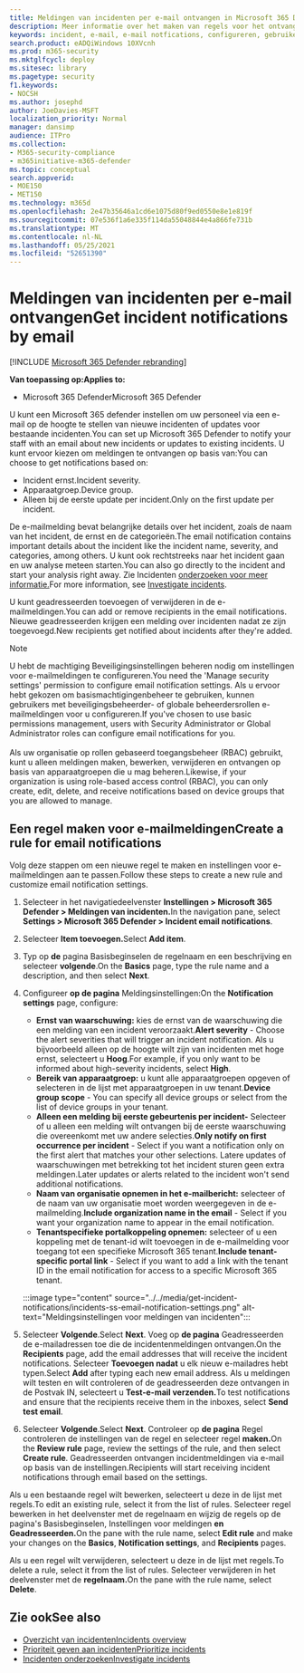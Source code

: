 ```yaml
---
title: Meldingen van incidenten per e-mail ontvangen in Microsoft 365 Defender
description: Meer informatie over het maken van regels voor het ontvangen van e-mailmeldingen voor incidenten in Microsoft 365 Defender
keywords: incident, e-mail, e-mail notfications, configureren, gebruikers, postvak, e-mail, incidenten, analyseren, antwoord
search.product: eADQiWindows 10XVcnh
ms.prod: m365-security
ms.mktglfcycl: deploy
ms.sitesec: library
ms.pagetype: security
f1.keywords:
- NOCSH
ms.author: josephd
author: JoeDavies-MSFT
localization_priority: Normal
manager: dansimp
audience: ITPro
ms.collection:
- M365-security-compliance
- m365initiative-m365-defender
ms.topic: conceptual
search.appverid:
- MOE150
- MET150
ms.technology: m365d
ms.openlocfilehash: 2e47b35646a1cd6e1075d80f9ed0550e8e1e819f
ms.sourcegitcommit: 07e536f1a6e335f114da55048844e4a866fe731b
ms.translationtype: MT
ms.contentlocale: nl-NL
ms.lasthandoff: 05/25/2021
ms.locfileid: "52651390"
---
```

# <a name="get-incident-notifications-by-email"></a><span data-ttu-id="3bc9f-104">Meldingen van incidenten per e-mail ontvangen</span><span class="sxs-lookup"><span data-stu-id="3bc9f-104">Get incident notifications by email</span></span>

[!INCLUDE [Microsoft 365 Defender rebranding](../includes/microsoft-defender.md)]


<span data-ttu-id="3bc9f-105">**Van toepassing op:**</span><span class="sxs-lookup"><span data-stu-id="3bc9f-105">**Applies to:**</span></span>
- <span data-ttu-id="3bc9f-106">Microsoft 365 Defender</span><span class="sxs-lookup"><span data-stu-id="3bc9f-106">Microsoft 365 Defender</span></span>

<span data-ttu-id="3bc9f-107">U kunt een Microsoft 365 defender instellen om uw personeel via een e-mail op de hoogte te stellen van nieuwe incidenten of updates voor bestaande incidenten.</span><span class="sxs-lookup"><span data-stu-id="3bc9f-107">You can set up Microsoft 365 Defender to notify your staff with an email about new incidents or updates to existing incidents.</span></span> <span data-ttu-id="3bc9f-108">U kunt ervoor kiezen om meldingen te ontvangen op basis van:</span><span class="sxs-lookup"><span data-stu-id="3bc9f-108">You can choose to get notifications based on:</span></span>

- <span data-ttu-id="3bc9f-109">Incident ernst.</span><span class="sxs-lookup"><span data-stu-id="3bc9f-109">Incident severity.</span></span>
- <span data-ttu-id="3bc9f-110">Apparaatgroep.</span><span class="sxs-lookup"><span data-stu-id="3bc9f-110">Device group.</span></span>
- <span data-ttu-id="3bc9f-111">Alleen bij de eerste update per incident.</span><span class="sxs-lookup"><span data-stu-id="3bc9f-111">Only on the first update per incident.</span></span>

<span data-ttu-id="3bc9f-112">De e-mailmelding bevat belangrijke details over het incident, zoals de naam van het incident, de ernst en de categorieën.</span><span class="sxs-lookup"><span data-stu-id="3bc9f-112">The email notification contains important details about the incident like the incident name, severity, and categories, among others.</span></span> <span data-ttu-id="3bc9f-113">U kunt ook rechtstreeks naar het incident gaan en uw analyse meteen starten.</span><span class="sxs-lookup"><span data-stu-id="3bc9f-113">You can also go directly to the incident and start your analysis right away.</span></span> <span data-ttu-id="3bc9f-114">Zie Incidenten [onderzoeken voor meer informatie.](investigate-incidents.md)</span><span class="sxs-lookup"><span data-stu-id="3bc9f-114">For more information, see [Investigate incidents](investigate-incidents.md).</span></span>

<span data-ttu-id="3bc9f-115">U kunt geadresseerden toevoegen of verwijderen in de e-mailmeldingen.</span><span class="sxs-lookup"><span data-stu-id="3bc9f-115">You can add or remove recipients in the email notifications.</span></span> <span data-ttu-id="3bc9f-116">Nieuwe geadresseerden krijgen een melding over incidenten nadat ze zijn toegevoegd.</span><span class="sxs-lookup"><span data-stu-id="3bc9f-116">New recipients get notified about incidents after they're added.</span></span> 

>[!NOTE]
><span data-ttu-id="3bc9f-117">U hebt de machtiging Beveiligingsinstellingen beheren nodig om instellingen voor e-mailmeldingen te configureren.</span><span class="sxs-lookup"><span data-stu-id="3bc9f-117">You need the 'Manage security settings' permission to configure email notification settings.</span></span> <span data-ttu-id="3bc9f-118">Als u ervoor hebt gekozen om basismachtigingenbeheer te gebruiken, kunnen gebruikers met beveiligingsbeheerder- of globale beheerdersrollen e-mailmeldingen voor u configureren.</span><span class="sxs-lookup"><span data-stu-id="3bc9f-118">If you've chosen to use basic permissions management, users with Security Administrator or Global Administrator roles can configure email notifications for you.</span></span> <br> <br>
<span data-ttu-id="3bc9f-119">Als uw organisatie op rollen gebaseerd toegangsbeheer (RBAC) gebruikt, kunt u alleen meldingen maken, bewerken, verwijderen en ontvangen op basis van apparaatgroepen die u mag beheren.</span><span class="sxs-lookup"><span data-stu-id="3bc9f-119">Likewise, if your organization is using role-based access control (RBAC), you can only create, edit, delete, and receive notifications based on device groups that you are allowed to manage.</span></span>

## <a name="create-a-rule-for-email-notifications"></a><span data-ttu-id="3bc9f-120">Een regel maken voor e-mailmeldingen</span><span class="sxs-lookup"><span data-stu-id="3bc9f-120">Create a rule for email notifications</span></span>

<span data-ttu-id="3bc9f-121">Volg deze stappen om een nieuwe regel te maken en instellingen voor e-mailmeldingen aan te passen.</span><span class="sxs-lookup"><span data-stu-id="3bc9f-121">Follow these steps to create a new rule and customize email notification settings.</span></span>

1. <span data-ttu-id="3bc9f-122">Selecteer in het navigatiedeelvenster **Instellingen > Microsoft 365 Defender > Meldingen van incidenten.**</span><span class="sxs-lookup"><span data-stu-id="3bc9f-122">In the navigation pane, select **Settings > Microsoft 365 Defender > Incident email notifications**.</span></span>
2. <span data-ttu-id="3bc9f-123">Selecteer **Item toevoegen.**</span><span class="sxs-lookup"><span data-stu-id="3bc9f-123">Select **Add item**.</span></span>
3. <span data-ttu-id="3bc9f-124">Typ op **de** pagina Basisbeginselen de regelnaam en een beschrijving en selecteer **volgende**.</span><span class="sxs-lookup"><span data-stu-id="3bc9f-124">On the **Basics** page, type the rule name and a description, and then select **Next**.</span></span>
4. <span data-ttu-id="3bc9f-125">Configureer **op de pagina** Meldingsinstellingen:</span><span class="sxs-lookup"><span data-stu-id="3bc9f-125">On the **Notification settings** page, configure:</span></span>
    - <span data-ttu-id="3bc9f-126">**Ernst van waarschuwing:** kies de ernst van de waarschuwing die een melding van een incident veroorzaakt.</span><span class="sxs-lookup"><span data-stu-id="3bc9f-126">**Alert severity** - Choose the alert severities that will trigger an incident notification.</span></span> <span data-ttu-id="3bc9f-127">Als u bijvoorbeeld alleen op de hoogte wilt zijn van incidenten met hoge ernst, selecteert u **Hoog**.</span><span class="sxs-lookup"><span data-stu-id="3bc9f-127">For example, if you only want to be informed about high-severity incidents, select **High**.</span></span>
    - <span data-ttu-id="3bc9f-128">**Bereik van apparaatgroep:** u kunt alle apparaatgroepen opgeven of selecteren in de lijst met apparaatgroepen in uw tenant.</span><span class="sxs-lookup"><span data-stu-id="3bc9f-128">**Device group scope** - You can specify all device groups or select from the list of device groups in your tenant.</span></span>
    - <span data-ttu-id="3bc9f-129">**Alleen een melding bij eerste gebeurtenis per incident-** Selecteer of u alleen een melding wilt ontvangen bij de eerste waarschuwing die overeenkomt met uw andere selecties.</span><span class="sxs-lookup"><span data-stu-id="3bc9f-129">**Only notify on first occurrence per incident** - Select if you want a notification only on the first alert that matches your other selections.</span></span> <span data-ttu-id="3bc9f-130">Latere updates of waarschuwingen met betrekking tot het incident sturen geen extra meldingen.</span><span class="sxs-lookup"><span data-stu-id="3bc9f-130">Later updates or alerts related to the incident won't send additional notifications.</span></span>
    - <span data-ttu-id="3bc9f-131">**Naam van organisatie opnemen in het e-mailbericht:** selecteer of de naam van uw organisatie moet worden weergegeven in de e-mailmelding.</span><span class="sxs-lookup"><span data-stu-id="3bc9f-131">**Include organization name in the email** - Select if you want your organization name to appear in the email notification.</span></span>
    - <span data-ttu-id="3bc9f-132">**Tenantspecifieke portalkoppeling opnemen:** selecteer of u een koppeling met de tenant-id wilt toevoegen in de e-mailmelding voor toegang tot een specifieke Microsoft 365 tenant.</span><span class="sxs-lookup"><span data-stu-id="3bc9f-132">**Include tenant-specific portal link** - Select if you want to add a link with the tenant ID in the email notification for access to a specific Microsoft 365 tenant.</span></span>

    :::image type="content" source="../../media/get-incident-notifications/incidents-ss-email-notification-settings.png" alt-text="Meldingsinstellingen voor meldingen van incidenten":::

5. <span data-ttu-id="3bc9f-134">Selecteer **Volgende**.</span><span class="sxs-lookup"><span data-stu-id="3bc9f-134">Select **Next**.</span></span> <span data-ttu-id="3bc9f-135">Voeg op **de pagina** Geadresseerden de e-mailadressen toe die de incidentenmeldingen ontvangen.</span><span class="sxs-lookup"><span data-stu-id="3bc9f-135">On the **Recipients** page, add the email addresses that will receive the incident notifications.</span></span> <span data-ttu-id="3bc9f-136">Selecteer **Toevoegen nadat** u elk nieuw e-mailadres hebt typen.</span><span class="sxs-lookup"><span data-stu-id="3bc9f-136">Select **Add** after typing each new email address.</span></span> <span data-ttu-id="3bc9f-137">Als u meldingen wilt testen en wilt controleren of de geadresseerden deze ontvangen in de Postvak IN, selecteert u **Test-e-mail verzenden.**</span><span class="sxs-lookup"><span data-stu-id="3bc9f-137">To test notifications and ensure that the recipients receive them in the inboxes, select **Send test email**.</span></span> 
6. <span data-ttu-id="3bc9f-138">Selecteer **Volgende**.</span><span class="sxs-lookup"><span data-stu-id="3bc9f-138">Select **Next**.</span></span> <span data-ttu-id="3bc9f-139">Controleer op **de pagina** Regel controleren de instellingen van de regel en selecteer regel **maken.**</span><span class="sxs-lookup"><span data-stu-id="3bc9f-139">On the **Review rule** page, review the settings of the rule, and then select **Create rule**.</span></span> <span data-ttu-id="3bc9f-140">Geadresseerden ontvangen incidentmeldingen via e-mail op basis van de instellingen.</span><span class="sxs-lookup"><span data-stu-id="3bc9f-140">Recipients will start receiving incident notifications through email based on the settings.</span></span>

<span data-ttu-id="3bc9f-141">Als u een bestaande regel wilt bewerken, selecteert u deze in de lijst met regels.</span><span class="sxs-lookup"><span data-stu-id="3bc9f-141">To edit an existing rule, select it from the list of rules.</span></span> <span data-ttu-id="3bc9f-142">Selecteer regel bewerken in het  deelvenster met de regelnaam en wijzig de regels op de pagina's Basisbeginselen, Instellingen voor meldingen **en** **Geadresseerden.**</span><span class="sxs-lookup"><span data-stu-id="3bc9f-142">On the pane with the rule name, select **Edit rule** and make your changes on the **Basics**, **Notification settings**, and **Recipients** pages.</span></span>

<span data-ttu-id="3bc9f-143">Als u een regel wilt verwijderen, selecteert u deze in de lijst met regels.</span><span class="sxs-lookup"><span data-stu-id="3bc9f-143">To delete a rule, select it from the list of rules.</span></span> <span data-ttu-id="3bc9f-144">Selecteer verwijderen in het deelvenster met de **regelnaam.**</span><span class="sxs-lookup"><span data-stu-id="3bc9f-144">On the pane with the rule name, select **Delete**.</span></span>

## <a name="see-also"></a><span data-ttu-id="3bc9f-145">Zie ook</span><span class="sxs-lookup"><span data-stu-id="3bc9f-145">See also</span></span>
- [<span data-ttu-id="3bc9f-146">Overzicht van incidenten</span><span class="sxs-lookup"><span data-stu-id="3bc9f-146">Incidents overview</span></span>](incidents-overview.md)
- [<span data-ttu-id="3bc9f-147">Prioriteit geven aan incidenten</span><span class="sxs-lookup"><span data-stu-id="3bc9f-147">Prioritize incidents</span></span>](incident-queue.md)
- [<span data-ttu-id="3bc9f-148">Incidenten onderzoeken</span><span class="sxs-lookup"><span data-stu-id="3bc9f-148">Investigate incidents</span></span>](investigate-incidents.md)
